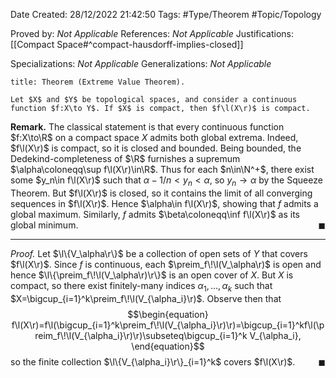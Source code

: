 <div class="topSpace"></div>

Date Created: 28/12/2022 21:42:50
Tags: #Type/Theorem #Topic/Topology

Proved by: <i>Not Applicable</i>
References: <i>Not Applicable</i>
Justifications: [[Compact Space#^compact-hausdorff-implies-closed]]

Specializations: <i>Not Applicable</i>
Generalizations: <i>Not Applicable</i>

``` ad-Theorem
title: Theorem (Extreme Value Theorem).

Let $X$ and $Y$ be topological spaces, and consider a continuous function $f:X\to Y$. If $X$ is compact, then $f\l(X\r)$ is compact.

```

<b>Remark.</b> The classical statement is that every continuous function $f:X\to\R$ on a compact space $X$ admits both global extrema. Indeed, $f\l(X\r)$ is compact, so it is closed and bounded. Being bounded, the Dedekind-completeness of $\R$ furnishes a supremum $\alpha\coloneqq\sup f\l(X\r)\in\R$. Thus for each $n\in\N^+$, there exist some $y_n\in f\l(X\r)$ such that $\alpha-1/n<y_n<\alpha$, so $y_n\to\alpha$ by the Squeeze Theorem. But $f\l(X\r)$ is closed, so it contains the limit of all converging sequences in $f\l(X\r)$. Hence $\alpha\in f\l(X\r)$, showing that $f$ admits a global maximum. Similarly, $f$ admits $\beta\coloneqq\inf f\l(X\r)$ as its global minimum.<span style="float:right;">$\blacksquare$</span>

---

<i>Proof.</i> Let $\l\{V_\alpha\r\}$ be a collection of open sets of $Y$ that covers $f\l(X\r)$. Since $f$ is continuous, each $\preim_f\!\l(V_\alpha\r)$ is open and hence $\l\{\preim_f\!\l(V_\alpha\r)\r\}$ is an open cover of $X$. But $X$ is compact, so there exist finitely-many indices $\alpha_1,\dots,\alpha_k$ such that $X=\bigcup_{i=1}^k\preim_f\!\l(V_{\alpha_i}\r)$. Observe then that
$$\begin{equation}
    f\l(X\r)=f\l(\bigcup_{i=1}^k\preim_f\!\l(V_{\alpha_i}\r)\r)=\bigcup_{i=1}^kf\l(\preim_f\!\l(V_{\alpha_i}\r)\r)\subseteq\bigcup_{i=1}^k V_{\alpha_i},
\end{equation}$$
so the finite collection $\l\{V_{\alpha_i}\r\}_{i=1}^k$ covers $f\l(X\r)$.<span style="float:right;">$\blacksquare$</span>
